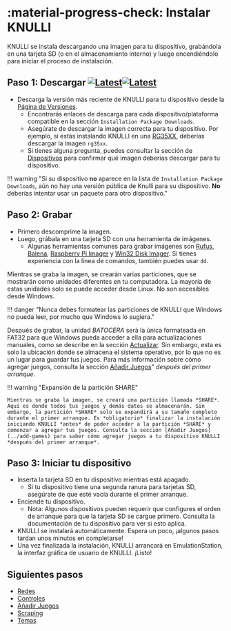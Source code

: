 # :material-progress-check: Instalar KNULLI

KNULLI se instala descargando una imagen para tu dispositivo, grabándola en una tarjeta SD (o en el almacenamiento interno) y luego encendiéndolo para iniciar el proceso de instalación.

## Paso 1: Descargar [![Latest](https://img.shields.io/github/release/knulli-cfw/distribution.svg?labelColor=111111&color=5998FF&label=Latest&style=flat#only-light)](https://github.com/knulli-cfw/distribution/releases/latest)[![Latest](https://img.shields.io/github/release/knulli-cfw/distribution.svg?labelColor=dddddd&color=5998FF&label=Latest&style=flat#only-dark)](https://github.com/knulli-cfw/distribution/releases/latest)

* Descarga la versión más reciente de KNULLI para tu dispositivo desde la [Página de Versiones](https://github.com/knulli-cfw/distribution/releases/latest).
    * Encontrarás enlaces de descarga para cada dispositivo/plataforma compatible en la sección `Installation Package Downloads`.
    * Asegúrate de descargar la imagen correcta para tu dispositivo. Por ejemplo, si estás instalando KNULLI en una [RG35XX](../devices/anbernic/rg35xx.md), deberías descargar la imagen `rg35xx`.
    * Si tienes alguna pregunta, puedes consultar la sección de [Dispositivos](../devices/index.md) para confirmar qué imagen deberías descargar para tu dispositivo.

!!! warning "Si su dispositivo **no** aparece en la lista de `Installation Package Downloads`, aún no hay una versión pública de Knulli para su dispositivo. **No** deberías intentar usar un paquete para otro dispositivo."

## Paso 2: Grabar

* Primero descomprime la imagen.
* Luego, grábala en una tarjeta SD con una herramienta de imágenes.
    * Algunas herramientas comunes para grabar imágenes son [Rufus](https://rufus.ie/), [Balena](https://balena.io), [Raspberry Pi Imager](https://www.raspberrypi.com/software/) y [Win32 Disk Imager](https://sourceforge.net/projects/win32diskimager/). Si tienes experiencia con la línea de comandos, también puedes usar `dd`.

Mientras se graba la imagen, se crearán varias particiones, que se mostrarán como unidades diferentes en tu computadora. La mayoría de estas unidades solo se puede acceder desde Linux. No son accesibles desde Windows.

!!! danger "Nunca debes formatear las particiones de KNULLI que Windows no pueda leer, por mucho que Windows lo sugiera."

Después de grabar, la unidad *BATOCERA* será la única formateada en FAT32 para que Windows pueda acceder a ella para actualizaciones manuales, como se describe en la sección [Actualizar](../update). Sin embargo, esta es solo la ubicación donde se almacena el sistema operativo, por lo que no es un lugar para guardar tus juegos. Para más información sobre cómo agregar juegos, consulta la sección [Añadir Juegos](../add-games)" *después del primer arranque*.

!!! warning "Expansión de la partición SHARE"

    Mientras se graba la imagen, se creará una partición llamada *SHARE*. Aquí es donde todos tus juegos y demás datos se almacenarán. Sin embargo, la partición *SHARE* solo se expandirá a su tamaño completo durante el primer arranque. Es *obligatorio* finalizar la instalación iniciando KNULLI *antes* de poder acceder a la partición *SHARE* y comenzar a agregar tus juegos. Consulta la sección [Añadir Juegos](../add-games) para saber cómo agregar juegos a tu dispositivo KNULLI *después del primer arranque*.

## Paso 3: Iniciar tu dispositivo

* Inserta la tarjeta SD en tu dispositivo mientras está apagado.
    * Si tu dispositivo tiene una segunda ranura para tarjetas SD, asegúrate de que esté vacía durante el primer arranque.
* Enciende tu dispositivo.
    * Nota: Algunos dispositivos pueden requerir que configures el orden de arranque para que la tarjeta SD se cargue primero. Consulta la documentación de tu dispositivo para ver si esto aplica.
* KNULLI se instalará automáticamente. Espera un poco, ¡algunos pasos tardan unos minutos en completarse!
* Una vez finalizada la instalación, KNULLI arrancará en EmulationStation, la interfaz gráfica de usuario de KNULLI. ¡Listo!

## Siguientes pasos

* [Redes](../../configure/networking)
* [Controles](../../configure/controls)
* [Añadir Juegos](../add-games)
* [Scraping](../../play/scraping)
* [Temas](../../configure/customization/themes)
